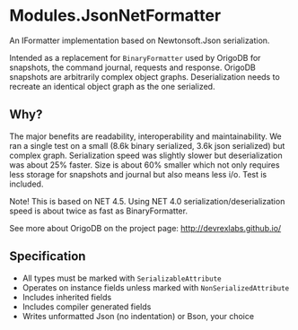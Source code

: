 Modules.JsonNetFormatter
=====================
An IFormatter implementation based on Newtonsoft.Json serialization.

Intended as a replacement for `BinaryFormatter` used by OrigoDB for snapshots, the command journal, requests and response.
OrigoDB snapshots are arbitrarily complex object graphs. Deserialization needs to recreate an identical object graph as the one serialized. 

## Why?
The major benefits are readability, interoperability and maintainability. We ran a single test on a
small (8.6k binary serialized, 3.6k json serialized) but complex graph. Serialization speed was slightly
slower but deserialization was about 25% faster. Size is about 60% smaller which not only requires
less storage for snapshots and journal but also means less i/o. Test is included.

Note! This is based on NET 4.5. Using NET 4.0 serialization/deserialization speed is about twice as fast as BinaryFormatter.

See more about OrigoDB on the project page: http://devrexlabs.github.io/

## Specification
* All types must be marked with `SerializableAttribute`
* Operates on instance fields unless marked with `NonSerializedAttribute`
* Includes inherited fields
* Includes compiler generated fields
* Writes unformatted Json (no indentation) or Bson, your choice

